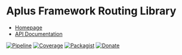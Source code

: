 # Aplus Framework Routing Library

- [Homepage](https://aplus-framework.com/docs/routing)
- [API Documentation](https://aplus-framework.gitlab.io/libraries/routing/docs/)

[![Pipeline](https://gitlab.com/aplus-framework/libraries/routing/badges/master/pipeline.svg)](https://gitlab.com/aplus-framework/libraries/routing/-/pipelines?scope=branches)
[![Coverage](https://gitlab.com/aplus-framework/libraries/routing/badges/master/coverage.svg?job=test:php)](https://aplus-framework.gitlab.io/libraries/routing/coverage/)
[![Packagist](https://img.shields.io/packagist/v/aplus/routing)](https://packagist.org/packages/aplus/routing)
[![Donate](https://img.shields.io/badge/Donate-PayPal-blue.svg)](https://www.paypal.com/cgi-bin/webscr?cmd=_s-xclick&hosted_button_id=NGBNW5PY4VSJ4)
